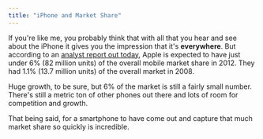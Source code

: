 ```yaml
---
title: "iPhone and Market Share"
---
```

<p>If you're like me, you probably think that with all that you hear and see about the iPhone it gives you the impression that it's <strong>everywhere</strong>.  But according to an <a href="https://www.macrumors.com/2009/08/18/analyst-apple-to-sell-80-million-iphones-in-2012-snag-5-7-of-total-mobile-phone-market/">analyst report out today</a>, Apple is expected to have just under 6% (82 million units) of the overall mobile market share in 2012.  They had 1.1% (13.7 million units) of the overall market in 2008.</p>
<p>Huge growth, to be sure, but 6% of the market is still a fairly small number.  There's still a metric ton of other phones out there and lots of room for competition and growth.</p>
<p>That being said, for a smartphone to have come out and capture that much market share so quickly is incredible.</p>
